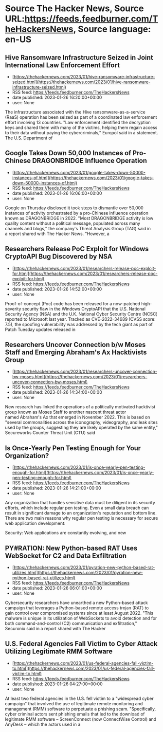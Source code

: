 # Source The Hacker News, Source URL:https://feeds.feedburner.com/TheHackersNews, Source language: en-US

## Hive Ransomware Infrastructure Seized in Joint International Law Enforcement Effort
 - [https://thehackernews.com/2023/01/hive-ransomware-infrastructure-seized.html](https://thehackernews.com/2023/01/hive-ransomware-infrastructure-seized.html)
 - RSS feed: https://feeds.feedburner.com/TheHackersNews
 - date published: 2023-01-26 16:20:00+00:00
 - user: None

The infrastructure associated with the Hive ransomware-as-a-service (RaaS) operation has been seized as part of a coordinated law enforcement effort involving 13 countries.
"Law enforcement identified the decryption keys and shared them with many of the victims, helping them regain access to their data without paying the cybercriminals," Europol said in a statement.
The U.S. Department of

## Google Takes Down 50,000 Instances of Pro-Chinese DRAGONBRIDGE Influence Operation
 - [https://thehackernews.com/2023/01/google-takes-down-50000-instances-of.html](https://thehackernews.com/2023/01/google-takes-down-50000-instances-of.html)
 - RSS feed: https://feeds.feedburner.com/TheHackersNews
 - date published: 2023-01-26 16:06:00+00:00
 - user: None

Google on Thursday disclosed it took steps to dismantle over 50,000 instances of activity orchestrated by a pro-Chinese influence operation known as DRAGONBRIDGE in 2022.
"Most DRAGONBRIDGE activity is low quality content without a political message, populated across many channels and blogs," the company's Threat Analysis Group (TAG) said in a report shared with The Hacker News. "However, a

## Researchers Release PoC Exploit for Windows CryptoAPI Bug Discovered by NSA
 - [https://thehackernews.com/2023/01/researchers-release-poc-exploit-for.html](https://thehackernews.com/2023/01/researchers-release-poc-exploit-for.html)
 - RSS feed: https://feeds.feedburner.com/TheHackersNews
 - date published: 2023-01-26 14:52:00+00:00
 - user: None

Proof-of-concept (Poc) code has been released for a now-patched high-severity security flaw in the Windows CryptoAPI that the U.S. National Security Agency (NSA) and the U.K. National Cyber Security Centre (NCSC) reported to Microsoft last year.
Tracked as CVE-2022-34689 (CVSS score: 7.5), the spoofing vulnerability was addressed by the tech giant as part of Patch Tuesday updates released in

## Researchers Uncover Connection b/w Moses Staff and Emerging Abraham's Ax Hacktivists Group
 - [https://thehackernews.com/2023/01/researchers-uncover-connection-bw-moses.html](https://thehackernews.com/2023/01/researchers-uncover-connection-bw-moses.html)
 - RSS feed: https://feeds.feedburner.com/TheHackersNews
 - date published: 2023-01-26 14:34:00+00:00
 - user: None

New research has linked the operations of a politically motivated hacktivist group known as Moses Staff to another nascent threat actor named Abraham's Ax that emerged in November 2022.
This is based on "several commonalities across the iconography, videography, and leak sites used by the groups, suggesting they are likely operated by the same entity," Secureworks Counter Threat Unit (CTU) said

## Is Once-Yearly Pen Testing Enough for Your Organization?
 - [https://thehackernews.com/2023/01/is-once-yearly-pen-testing-enough-for.html](https://thehackernews.com/2023/01/is-once-yearly-pen-testing-enough-for.html)
 - RSS feed: https://feeds.feedburner.com/TheHackersNews
 - date published: 2023-01-26 14:21:00+00:00
 - user: None

Any organization that handles sensitive data must be diligent in its security efforts, which include regular pen testing. Even a small data breach can result in significant damage to an organization's reputation and bottom line.
There are two main reasons why regular pen testing is necessary for secure web application development:

Security: Web applications are constantly evolving, and new

## PY#RATION: New Python-based RAT Uses WebSocket for C2 and Data Exfiltration
 - [https://thehackernews.com/2023/01/pyration-new-python-based-rat-utilizes.html](https://thehackernews.com/2023/01/pyration-new-python-based-rat-utilizes.html)
 - RSS feed: https://feeds.feedburner.com/TheHackersNews
 - date published: 2023-01-26 06:01:00+00:00
 - user: None

Cybersecurity researchers have unearthed a new Python-based attack campaign that leverages a Python-based remote access trojan (RAT) to gain control over compromised systems since at least August 2022.
"This malware is unique in its utilization of WebSockets to avoid detection and for both command-and-control (C2) communication and exfiltration," Securonix said in a report shared with The Hacker

## U.S. Federal Agencies Fall Victim to Cyber Attack Utilizing Legitimate RMM Software
 - [https://thehackernews.com/2023/01/us-federal-agencies-fall-victim-to.html](https://thehackernews.com/2023/01/us-federal-agencies-fall-victim-to.html)
 - RSS feed: https://feeds.feedburner.com/TheHackersNews
 - date published: 2023-01-26 04:27:00+00:00
 - user: None

At least two federal agencies in the U.S. fell victim to a "widespread cyber campaign" that involved the use of legitimate remote monitoring and management (RMM) software to perpetuate a phishing scam.
"Specifically, cyber criminal actors sent phishing emails that led to the download of legitimate RMM software – ScreenConnect (now ConnectWise Control) and AnyDesk – which the actors used in a
